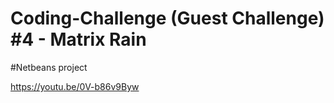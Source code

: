 # Coding-Challenge (Guest Challenge) #4 - Matrix Rain

#Netbeans project

https://youtu.be/0V-b86v9Byw
